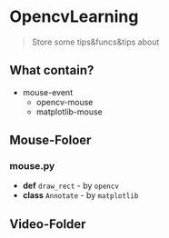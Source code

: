 # OpencvLearning
> Store some tips&funcs&tips about

## What contain?

* mouse-event
    * opencv-mouse
    * matplotlib-mouse


## Mouse-Foloer

### mouse.py

* **def** `draw_rect` - by `opencv`
* **class** `Annotate` - by `matplotlib`

## Video-Folder
